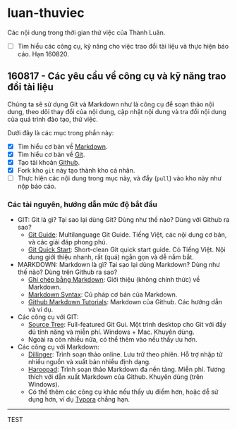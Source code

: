 # luan-thuviec
Các nội dung trong thời gian thử việc của Thành Luân.

- [ ] Tìm hiểu các công cụ, kỹ năng cho việc trao đổi tài liệu và thực hiện báo cáo. Hạn 160820.

## 160817 - Các yêu cầu về công cụ và kỹ năng trao đổi tài liệu

Chúng ta sẽ sử dụng Git và Markdown như là công cụ để soạn thảo nội dung, theo dõi thay đổi của nội dung, cập nhật nội dung và tra đổi nội dung của quá trình đào tạo, thử việc.

Dưới đây là các mục trong phần này:

- [x] Tìm hiểu cơ bản về [Markdown](https://daringfireball.net/projects/markdown/).
- [x] Tìm hiểu cơ bản về [Git](http://git-scm.org).
- [x] Tạo tài khoản [Github](https://github.com).
- [x] Fork kho `git` này tạo thành kho cá nhân.
- [ ] Thực hiện các nội dung trong mục này, và đẩy (`pull`) vào kho này như nộp báo cáo.

### Các tài nguyên, hướng dẫn mức độ bắt đầu
- GIT: Git là gì? Tại sao lại dùng Git? Dùng như thế nào? Dùng với Github ra sao?
  - [Git Guide](https://backlogtool.com/git-guide/vn/): Multilanguage Git Guide. Tiếng Việt, các nội dung cơ bản, và các giải đáp phong phú.
  - [Git Quick Start](https://rogerdudler.github.io/git-guide/): Short-clean Git quick start guide. Có Tiếng Việt. Nội dung giới thiệu nhanh, rất (quá) ngắn gọn và dễ nắm bắt.
- MARKDOWN: Markdown là gì? Tại sạo lại dùng Markdown? Dùng như thế nào? Dùng trên Github ra sao?
  - [Ghi chép bằng Markdown](http://ngochin.com/2013/01/03/markdown/): Giới thiệu (không chính thức) về Markdown.
  - [Markdown Syntax](https://daringfireball.net/projects/markdown/syntax): Cú pháp cơ bản của Markdown.
  - [Github Markdown Tutorials](https://guides.github.com/features/mastering-markdown/): Markdown của Github. Các hướng dẫn và ví dụ.
- Các công cụ với GIT:
  - [Source Tree](https://www.sourcetreeapp.com/): Full-featured Git Gui. Một trình desktop cho Git với đầy đủ tính năng và miễn phí. Windows + Mac. Khuyên dùng.
  - Ngoài ra còn nhiều nữa, có thể thêm vào nếu thấy ưu hơn.
- Các công cụ với Markdown:
  - [Dillinger](dillinger.io): Trình soạn thảo online. Lưu trữ theo phiên. Hỗ trợ nhập từ nhiều nguồn và xuất bản nhiều định dạng.
  - [Haroopad](http://pad.haroopress.com/): Trình soạn thảo Markdown đa nền tảng. Miễn phí. Tương thích với dẫn xuất Markdown của Github. Khuyên dùng (trên Windows).
  - Có thể thêm các công cụ khác nếu thấy ưu điểm hơn, hoặc dễ sử dụng hơn, ví dụ [Typora](https://www.typora.io/) chẳng hạn.
   
 ---

 TEST

